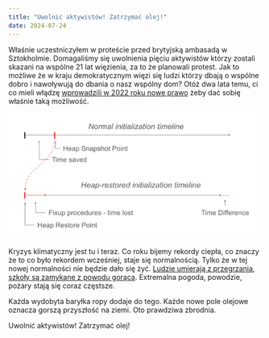 ```yaml
---
title: "Uwolnić aktywistów! Zatrzymać olej!"
date: 2024-07-24
---
```


Właśnie uczestniczyłem w proteście przed brytyjską ambasadą w Sztokholmie. 
Domagaliśmy się uwolnienia pięciu aktywistów którzy zostali skazani na wspólne 21 lat więzienia, 
za to że planowali protest. Jak to możliwe że w kraju demokratycznym więzi się ludzi którzy 
dbają o wspólne dobro i nawoływują do dbania o nasz wspólny dom? Otóż dwa lata temu, ci co mieli 
włądzę [wprowadzili w 2022 roku nowe prawo](https://en.wikipedia.org/wiki/Police,_Crime,_Sentencing_and_Courts_Act_2022) 
żeby dać sobię właśnie taką możliwość.

![Ludwik protestujący przed ambasdą brytyjską z teksten ”uwolnić aktywistów! Zatrzymać olej!”](/assets/images/heap-snapshotting.png)

Kryzys klimatyczny jest tu i teraz. Co roku bijemy rekordy ciepła, co znaczy że to co było rekordem wcześniej, 
staje się normalnością. Tylko że w tej nowej normalności nie będzie dało się żyć. 
[Ludzie umierają z przegrzania](https://www.reuters.com/world/india/unrelenting-heatwave-kills-five-indian-capital-2024-06-19/), 
[szkoły są zamykane z powodu gorąca](https://www.reuters.com/world/asia-pacific/philippines-dangerous-heat-prompts-shift-online-classes-power-crunch-2024-04-29/). 
Extremalna pogoda, powodzie, pożary stają się coraz częstsze.

Każda wydobyta baryłka ropy dodaje do tego. Każde nowe pole olejowe oznacza gorszą przyszłość na ziemi. Oto prawdziwa zbrodnia. 













Uwolnić aktywistów! Zatrzymać olej!
